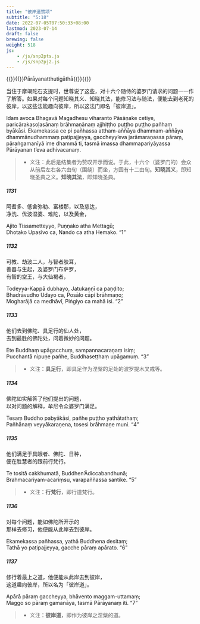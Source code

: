 ```yaml
---
title: "彼岸道赞颂"
subtitle: "5:18"
date: 2022-07-05T07:50:33+08:00
lastmod: 2023-07-14
draft: false
brewing: false
weight: 518
js:
    - /js/snp2pts.js
    - /js/snp2pj2.js
---
```



{{<subtitle>}}{{<suttalink src="snp5.18">}}Pārāyanatthutigāthā{{</suttalink>}}{{</subtitle>}}

当住于摩竭陀石支提时，世尊说了这些，对十六个随侍的婆罗门请求的问题一一作了解答。如果对每个问题知晓其义、知晓其法，能修习法与随法，便能去到老死的彼岸，以这些法能趣向彼岸，所以这法门即名「彼岸道」。

Idam avoca Bhagavā Magadhesu viharanto Pāsāṇake cetiye, paricārakasoḷasānaṃ brāhmaṇānaṃ ajjhiṭṭho puṭṭho puṭṭho pañhaṃ byākāsi. Ekamekassa ce pi pañhassa attham-aññāya dhammam-aññāya dhammānudhammaṃ paṭipajjeyya, gaccheyy’eva jarāmaraṇassa pāraṃ, pāraṅgamanīyā ime dhammā ti, tasmā imassa dhammapariyāyassa Pārāyanan t’eva adhivacanaṃ.

> - 义注：此后是结集者为赞叹开示而说。于此，十六个（婆罗门的）会众从前后左右各六由旬（围绕）而坐，方圆有十二由旬。**知晓其义**，即知晓圣典之义。**知晓其法**，即知晓圣典。

##### 1131

阿耆多、低舍弥勒、富楼那，以及慈达，  
净洗、优波湿婆、难陀，以及黄金，

Ajito Tissametteyyo, Puṇṇako atha Mettagū;  
Dhotako Upasīvo ca, Nando ca atha Hemako. <q>1</q>

##### 1132

可教、劫波二人，与智者胶耳，  
善器与生起，及婆罗门布萨罗，  
有智的空王，与大仙褐者，

Todeyya-Kappā dubhayo, Jatukaṇṇī ca paṇḍito;  
Bhadrāvudho Udayo ca, Posālo cāpi brāhmaṇo;  
Mogharājā ca medhāvī, Piṅgiyo ca mahā isi. <q>2</q>

##### 1133

他们去到佛陀、具足行的仙人处，  
去到最胜的佛陀处，问着微妙的问题。

Ete Buddhaṃ upāgacchuṃ, sampannacaraṇaṃ isiṃ;  
Pucchantā nipuṇe pañhe, Buddhaseṭṭhaṃ upāgamuṃ. <q>3</q>

> - 义注：**具足行**，即具足作为涅槃的足处的波罗提木叉戒等。

##### 1134

佛陀如实解答了他们提出的问题，  
以对问题的解释，牟尼令众婆罗门满足。

Tesaṃ Buddho pabyākāsi, pañhe puṭṭho yathātathaṃ;  
Pañhānaṃ veyyākaraṇena, tosesi brāhmaṇe muni. <q>4</q>

##### 1135

他们满足于具眼者、佛陀、日种，  
便在胜慧者的跟前行梵行。

Te tositā cakkhumatā, Buddhen’Ādiccabandhunā;  
Brahmacariyam-acariṃsu, varapaññassa santike. <q>5</q>

> - 义注：**行梵行**，即行道梵行。

##### 1136

对每个问题，能如佛陀所开示的  
那样去修习，他便能从此岸去到彼岸。

Ekamekassa pañhassa, yathā Buddhena desitaṃ;  
Tathā yo paṭipajjeyya, gacche pāraṃ apārato. <q>6</q>

##### 1137

修行着最上之道，他便能从此岸去到彼岸，  
这道趣向彼岸，所以名为「彼岸道」。

Apārā pāraṃ gaccheyya, bhāvento maggam-uttamaṃ;  
Maggo so pāraṃ gamanāya, tasmā Pārāyanaṃ iti. <q>7</q>

> - 义注：**彼岸道**，即作为彼岸之涅槃的道。
